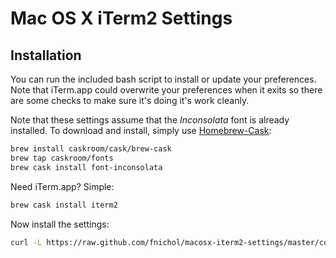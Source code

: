 # Mac OS X iTerm2 Settings

## Installation
You can run the included bash script to install or update your preferences.
Note that iTerm.app could overwrite your preferences when it exits so there
are some checks to make sure it's doing it's work cleanly.

Note that these settings assume that the *Inconsolata* font is already
installed. To download and install, simply use [Homebrew-Cask](https://github.com/caskroom/homebrew-cask):

```sh
brew install caskroom/cask/brew-cask
brew tap caskroom/fonts
brew cask install font-inconsolata
```

Need iTerm.app? Simple:

```sh
brew cask install iterm2
```

Now install the settings:

```sh
curl -L https://raw.github.com/fnichol/macosx-iterm2-settings/master/contrib/install-settings.sh | bash
```
